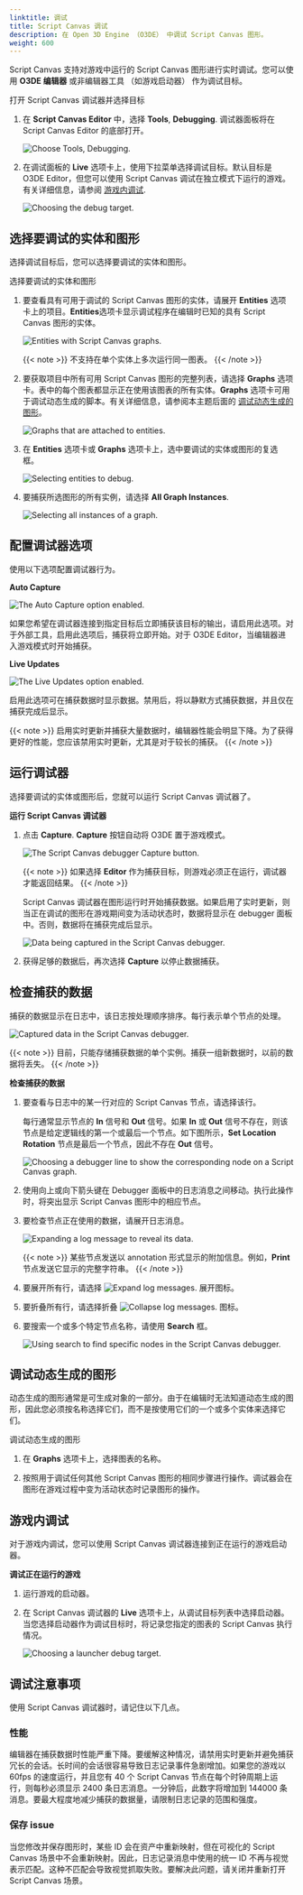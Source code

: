 ```yaml
---
linktitle: 调试
title: Script Canvas 调试
description: 在 Open 3D Engine （O3DE） 中调试 Script Canvas 图形。
weight: 600
---
```


Script Canvas 支持对游戏中运行的 Script Canvas 图形进行实时调试。您可以使用 **O3DE 编辑器** 或非编辑器工具 （如游戏启动器） 作为调试目标。

打开 Script Canvas 调试器并选择目标

1. 在 **Script Canvas Editor** 中，选择 **Tools**, **Debugging**. 调试器面板将在 Script Canvas Editor 的底部打开。

   ![Choose Tools, Debugging.](/images/user-guide/scripting/script-canvas/script-canvas-debugging-1.png)

1. 在调试面板的 **Live** 选项卡上，使用下拉菜单选择调试目标。默认目标是 O3DE Editor，但您可以使用 Script Canvas 调试在独立模式下运行的游戏。有关详细信息，请参阅 [游戏内调试](#in-game-debugging).

   ![Choosing the debug target.](/images/user-guide/scripting/script-canvas/script-canvas-debugging-2.png)

## 选择要调试的实体和图形

选择调试目标后，您可以选择要调试的实体和图形。

选择要调试的实体和图形

1. 要查看具有可用于调试的 Script Canvas 图形的实体，请展开 **Entities** 选项卡上的项目。**Entities**选项卡显示调试程序在编辑时已知的具有 Script Canvas 图形的实体。

   ![Entities with Script Canvas graphs.](/images/user-guide/scripting/script-canvas/script-canvas-debugging-3.png)

   {{< note >}}
不支持在单个实体上多次运行同一图表。
   {{< /note >}}

1. 要获取项目中所有可用 Script Canvas 图形的完整列表，请选择 **Graphs** 选项卡。表中的每个图表都显示正在使用该图表的所有实体。**Graphs** 选项卡可用于调试动态生成的脚本。有关详细信息，请参阅本主题后面的 [调试动态生成的图形](#debugging-a-dynamically-spawned-graph)。

   ![Graphs that are attached to entities.](/images/user-guide/scripting/script-canvas/script-canvas-debugging-4.png)

1. 在 **Entities** 选项卡或 **Graphs** 选项卡上，选中要调试的实体或图形的复选框。

   ![Selecting entities to debug.](/images/user-guide/scripting/script-canvas/script-canvas-debugging-5.png)

1. 要捕获所选图形的所有实例，请选择 **All Graph Instances**.

   ![Selecting all instances of a graph.](/images/user-guide/scripting/script-canvas/script-canvas-debugging-6.png)

## 配置调试器选项

使用以下选项配置调试器行为。

**Auto Capture**

![The Auto Capture option enabled.](/images/user-guide/scripting/script-canvas/script-canvas-debugging-7.png)

如果您希望在调试器连接到指定目标后立即捕获该目标的输出，请启用此选项。对于外部工具，启用此选项后，捕获将立即开始。对于 O3DE Editor，当编辑器进入游戏模式时开始捕获。

**Live Updates**

![The Live Updates option enabled.](/images/user-guide/scripting/script-canvas/script-canvas-debugging-8.png)

启用此选项可在捕获数据时显示数据。禁用后，将以静默方式捕获数据，并且仅在捕获完成后显示。

{{< note >}}
启用实时更新并捕获大量数据时，编辑器性能会明显下降。为了获得更好的性能，您应该禁用实时更新，尤其是对于较长的捕获。
{{< /note >}}

## 运行调试器

选择要调试的实体或图形后，您就可以运行 Script Canvas 调试器了。

**运行 Script Canvas 调试器**

1. 点击 **Capture**. **Capture** 按钮自动将 O3DE 置于游戏模式。

   ![The Script Canvas debugger Capture button.](/images/user-guide/scripting/script-canvas/script-canvas-debugging-9.png)

   {{< note >}}
如果选择 **Editor** 作为捕获目标，则游戏必须正在运行，调试器才能返回结果。
   {{< /note >}}

   Script Canvas 调试器在图形运行时开始捕获数据。如果启用了实时更新，则当正在调试的图形在游戏期间变为活动状态时，数据将显示在 debugger 面板中。否则，数据将在捕获完成后显示。

   ![Data being captured in the Script Canvas debugger.](/images/user-guide/scripting/script-canvas/script-canvas-debugging-10.png)

1. 获得足够的数据后，再次选择 **Capture** 以停止数据捕获。

## 检查捕获的数据

捕获的数据显示在日志中，该日志按处理顺序排序。每行表示单个节点的处理。

![Captured data in the Script Canvas debugger.](/images/user-guide/scripting/script-canvas/script-canvas-debugging-11.png)

{{< note >}}
目前，只能存储捕获数据的单个实例。捕获一组新数据时，以前的数据将丢失。
{{< /note >}}

**检查捕获的数据**

1. 要查看与日志中的某一行对应的 Script Canvas 节点，请选择该行。

   每行通常显示节点的 **In** 信号和 **Out** 信号。如果 **In** 或 **Out** 信号不存在，则该节点是给定逻辑线的第一个或最后一个节点。如下图所示，**Set Location Rotation** 节点是最后一个节点，因此不存在 **Out** 信号。

   ![Choosing a debugger line to show the corresponding node on a Script Canvas graph.](/images/user-guide/scripting/script-canvas/script-canvas-debugging-12.png)

1. 使用向上或向下箭头键在 Debugger 面板中的日志消息之间移动。执行此操作时，将突出显示 Script Canvas 图形中的相应节点。

1. 要检查节点正在使用的数据，请展开日志消息。

   ![Expanding a log message to reveal its data.](/images/user-guide/scripting/script-canvas/script-canvas-debugging-13.png)

   {{< note >}}
某些节点发送以 annotation 形式显示的附加信息。例如，**Print** 节点发送它显示的完整字符串。
   {{< /note >}}

1. 要展开所有行，请选择 ![Expand log messages.](/images/user-guide/scripting/script-canvas/script-canvas-debugging-14.png) 展开图标。

1. 要折叠所有行，请选择折叠 ![Collapse log messages.](/images/user-guide/scripting/script-canvas/script-canvas-debugging-15.png) 图标。

1. 要搜索一个或多个特定节点名称，请使用 **Search** 框。

   ![Using search to find specific nodes in the Script Canvas debugger.](/images/user-guide/scripting/script-canvas/script-canvas-debugging-16.png)

## 调试动态生成的图形

动态生成的图形通常是可生成对象的一部分。由于在编辑时无法知道动态生成的图形，因此您必须按名称选择它们，而不是按使用它们的一个或多个实体来选择它们。

调试动态生成的图形

1. 在 **Graphs** 选项卡上，选择图表的名称。

1. 按照用于调试任何其他 Script Canvas 图形的相同步骤进行操作。调试器会在图形在游戏过程中变为活动状态时记录图形的操作。

## 游戏内调试

对于游戏内调试，您可以使用 Script Canvas 调试器连接到正在运行的游戏启动器。

**调试正在运行的游戏**

1. 运行游戏的启动器。

1. 在 Script Canvas 调试器的 **Live** 选项卡上，从调试目标列表中选择启动器。当您选择启动器作为调试目标时，将记录您指定的图表的 Script Canvas 执行情况。

   ![Choosing a launcher debug target.](/images/user-guide/scripting/script-canvas/script-canvas-debugging-2.png)

## 调试注意事项

使用 Script Canvas 调试器时，请记住以下几点。

### 性能

编辑器在捕获数据时性能严重下降。要缓解这种情况，请禁用实时更新并避免捕获冗长的会话。长时间的会话很容易导致日志记录事件急剧增加。如果您的游戏以 60fps 的速度运行，并且您有 40 个 Script Canvas 节点在每个时钟周期上运行，则每秒必须显示 2400 条日志消息。一分钟后，此数字将增加到 144000 条消息。要最大程度地减少捕获的数据量，请限制日志记录的范围和强度。

### 保存 issue

当您修改并保存图形时，某些 ID 会在资产中重新映射，但在可视化的 Script Canvas 场景中不会重新映射。因此，日志记录消息中使用的统一 ID 不再与视觉表示匹配。这种不匹配会导致视觉抓取失败。要解决此问题，请关闭并重新打开 Script Canvas 场景。
